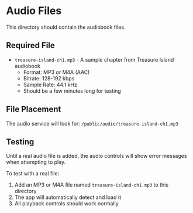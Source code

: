# Audio Files

This directory should contain the audiobook files.

## Required File

- `treasure-island-ch1.mp3` - A sample chapter from Treasure Island audiobook
  - Format: MP3 or M4A (AAC)
  - Bitrate: 128-192 kbps
  - Sample Rate: 44.1 kHz
  - Should be a few minutes long for testing

## File Placement

The audio service will look for:
`/public/audio/treasure-island-ch1.mp3`

## Testing

Until a real audio file is added, the audio controls will show error messages when attempting to play.

To test with a real file:
1. Add an MP3 or M4A file named `treasure-island-ch1.mp3` to this directory
2. The app will automatically detect and load it
3. All playback controls should work normally
